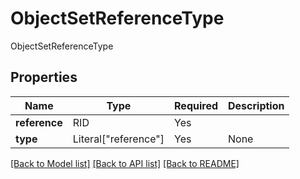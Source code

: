 # ObjectSetReferenceType

ObjectSetReferenceType

## Properties
| Name | Type | Required | Description |
| ------------ | ------------- | ------------- | ------------- |
**reference** | RID | Yes |  |
**type** | Literal["reference"] | Yes | None |


[[Back to Model list]](../../../README.md#models-v1-link) [[Back to API list]](../../../README.md#documentation-for-api-endpoints) [[Back to README]](../../../README.md)
